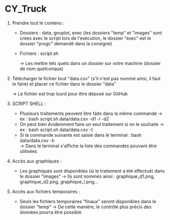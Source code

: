 # CY_Truck

1) Prendre tout le contenu :
     - Dossiers : data, gnuplot, exec  (les dossiers "temp" et "images" sont crées avec le script lors de l'exécution, le dossier "exec" est le dossier "progc" demandé dans la consigne)
     - Fichiers : script.sh

       -> Les mettre tels quels dans un dossier sur votre machine (dossier de nom           quelconque)

       
2) Télécharger le fichier brut "data.csv" (s'il n'est pas nommé ainsi, il faut le     faire) et placer ce fichier dans le dossier "data"

   -> Le fichier est trop lourd pour être déposé sur GitHub


3) SCRIPT SHELL :
    - Plusieurs traitements peuvent être faits dans la même commande
  -> ex : bash script.sh data/data.csv -d1 -l -d2
    - On peut bien évidemment faire un seul traitement si on le souhaite
  -> ex : bash script.sh data/data.csv -t
    - Si la commande suivante est saisie dans le terminal : bash data/data.csv -h  
  -> Dans le terminal s'affiche la liste des commandes pouvant être utilisées


 4) Accès aux graphiques :
    - Les graphiques sont disponibles (si le traitement a été effectué) dans le dossier "images"
      -> Ils sont nommés ainsi : graphique_d1.png, graphique_d2.png, graphique_l.png...


5) Accès aux fichiers temporaires :
    - Seuls les fichiers temporaires "finaux" seront disponibles dans le dossier "temp"
      -> De cette manière, le contrôle plus précis des données pourra être possible

